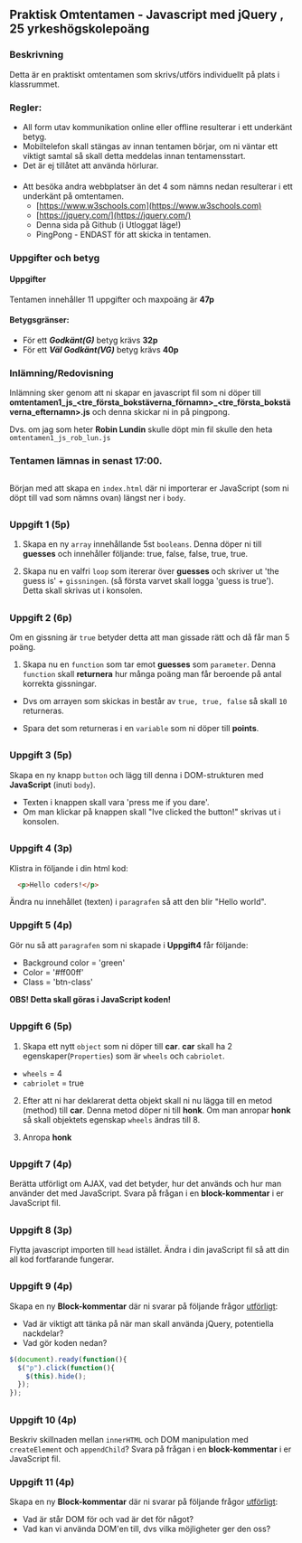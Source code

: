 ## Praktisk Omtentamen - Javascript med jQuery , 25 yrkeshögskolepoäng

### Beskrivning
Detta är en praktiskt omtentamen som skrivs/utförs individuellt på plats i klassrummet.

### Regler:

* All form utav kommunikation online eller offline resulterar i ett underkänt betyg.
* Mobiltelefon skall stängas av innan tentamen börjar, om ni väntar ett viktigt samtal så skall detta meddelas innan tentamensstart.
* Det är ej tillåtet att använda hörlurar.

#### 

* Att besöka andra webbplatser än det 4 som nämns nedan resulterar i ett underkänt på omtentamen.
  * [https://www.w3schools.com](https://www.w3schools.com)
  * [https://jquery.com/](https://jquery.com/)
  * Denna sida på Github (i Utloggat läge!)
  * PingPong - ENDAST för att skicka in tentamen.

### Uppgifter och betyg

#### Uppgifter
Tentamen innehåller 11 uppgifter och maxpoäng är **47p**

#### Betygsgränser:
* För ett ***Godkänt(G)*** betyg krävs **32p**
* För ett ***Väl Godkänt(VG)*** betyg krävs **40p**

### Inlämning/Redovisning

Inlämning sker genom att ni skapar en javascript fil som ni döper till **omtentamen1_js_<tre_första_bokstäverna_förnamn>_<tre_första_bokstäverna_efternamn>.js** och denna skickar ni in på pingpong.

Dvs. om jag som heter <b>Robin Lundin</b> skulle döpt min fil skulle den heta ```omtentamen1_js_rob_lun.js```

### Tentamen lämnas in senast **17:00**.

## 

Början med att skapa en ```index.html``` där ni importerar er JavaScript (som ni döpt till vad som nämns ovan) längst ner i ```body```.

## 

### Uppgift 1 (5p)

1. Skapa en ny ```array``` innehållande 5st ```booleans```. Denna döper ni till <b>guesses</b> och innehåller följande: true, false, false, true, true.

1. Skapa nu en valfri ```loop``` som itererar över <b>guesses</b> och skriver ut 'the guess is' + ```gissningen```. (så första varvet skall logga 'guess is true'). Detta skall skrivas ut i konsolen.
## 


### Uppgift 2 (6p)

Om en gissning är ```true``` betyder detta att man gissade rätt och då får man 5 poäng.

1. Skapa nu en ```function``` som tar emot <b>guesses</b> som ```parameter```. Denna ```function``` skall **returnera** hur många poäng man får beroende på antal korrekta gissningar. 

* Dvs om arrayen som skickas in består av ```true, true, false``` så skall ```10``` returneras.

* Spara det som returneras i en ```variable``` som ni döper till <b>points</b>.

## 

### Uppgift 3 (5p)

Skapa en ny knapp ```button``` och lägg till denna i DOM-strukturen med **JavaScript** (inuti ```body```).
* Texten i knappen skall vara 'press me if you dare'. 
* Om man klickar på knappen skall "Ive clicked the button!" skrivas ut i konsolen.

## 

### Uppgift 4 (3p)
Klistra in följande i din html kod:
```HTML
  <p>Hello coders!</p>
```

Ändra nu innehållet (texten) i ```paragrafen``` så att den blir "Hello world".

### Uppgift 5 (4p)

Gör nu så att ```paragrafen``` som ni skapade i **Uppgift4** får följande:
* Background color = 'green'
* Color = '#ff00ff'
* Class = 'btn-class'

<b>OBS! Detta skall göras i JavaScript koden!</b>

## 

### Uppgift 6 (5p)

1. Skapa ett nytt ```object``` som ni döper till <b>car</b>. <b>car</b> skall ha 2 egenskaper(```Properties```) som är ```wheels``` och ```cabriolet```.
* ```wheels``` = 4
* ```cabriolet``` = true

2. Efter att ni har deklarerat detta objekt skall ni nu lägga till en metod (method) till <b>car</b>. Denna metod döper ni till <b>honk</b>. Om man anropar <b>honk</b> så skall objektets egenskap ```wheels``` ändras till 8.

3. Anropa <b>honk</b>

## 

### Uppgift 7 (4p)
Berätta utförligt om AJAX, vad det betyder, hur det används och hur man använder det med JavaScript. Svara på frågan i en <b>block-kommentar</b> i er JavaScript fil. 

## 

### Uppgift 8 (3p)

Flytta javascript importen till ```head``` istället. Ändra i din javaScript fil så att din all kod fortfarande fungerar.

## 

### Uppgift 9 (4p)

Skapa en ny <b>Block-kommentar</b> där ni svarar på följande frågor <u>utförligt</u>:
* Vad är viktigt att tänka på när man skall använda jQuery, potentiella nackdelar?
* Vad gör koden nedan?
```JavaScript
$(document).ready(function(){
  $("p").click(function(){
    $(this).hide();
  });
});
```

## 

### Uppgift 10 (4p)

Beskriv skillnaden mellan ```innerHTML``` och DOM manipulation med ```createElement``` och ```appendChild```? Svara på frågan i en <b>block-kommentar</b> i er JavaScript fil.

### Uppgift 11 (4p)
Skapa en ny <b>Block-kommentar</b> där ni svarar på följande frågor <u>utförligt</u>:
* Vad är står DOM för och vad är det för något?
* Vad kan vi använda DOM'en till, dvs vilka möjligheter ger den oss?